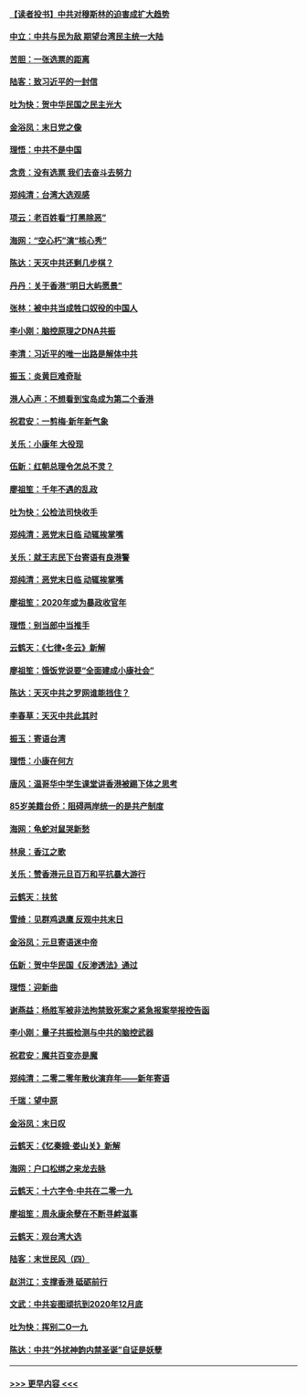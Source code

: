 #### [【读者投书】中共对穆斯林的迫害成扩大趋势](../pages/nsc993/n11791371.md?t=01140931) 
#### [中立：中共与民为敌 期望台湾民主统一大陆](../pages/nsc993/n11790392.md?t=01140931) 
#### [苦胆：一张选票的距离](../pages/nsc993/n11788914.md?t=01140931) 
#### [陆客：致习近平的一封信](../pages/nsc993/n11788867.md?t=01140931) 
#### [吐为快：贺中华民国之民主光大](../pages/nsc993/n11788618.md?t=01140931) 
#### [金浴凤：末日党之像](../pages/nsc993/n11787475.md?t=01140931) 
#### [理悟：中共不是中国](../pages/nsc993/n11787463.md?t=01140931) 
#### [念贲：没有选票  我们去奋斗去努力](../pages/nsc993/n11787398.md?t=01140931) 
#### [郑纯清：台湾大选观感](../pages/nsc993/n11786210.md?t=01140931) 
#### [项云：老百姓看“打黑除恶”](../pages/nsc993/n11785398.md?t=01140931) 
#### [海网：“空心朽”演“核心秀”](../pages/nsc993/n11783874.md?t=01140931) 
#### [陈达：天灭中共还剩几步棋？](../pages/nsc993/n11783719.md?t=01140931) 
#### [丹丹：关于香港“明日大屿愿景”](../pages/nsc993/n11783273.md?t=01140931) 
#### [张林：被中共当成牲口奴役的中国人](../pages/nsc993/n11782397.md?t=01140931) 
#### [李小刚：脑控原理之DNA共振](../pages/nsc993/n11780962.md?t=01140931) 
#### [李清：习近平的唯一出路是解体中共](../pages/nsc993/n11780866.md?t=01140931) 
#### [振玉：炎黄巨难奇耻](../pages/nsc993/n11779632.md?t=01140931) 
#### [港人心声：不想看到宝岛成为第二个香港](../pages/nsc993/n11778817.md?t=01140931) 
#### [祝君安：一剪梅‧新年新气象](../pages/nsc993/n11776340.md?t=01140931) 
#### [关乐：小康年 大役现](../pages/nsc993/n11774213.md?t=01140931) 
#### [伍新：红朝总理令怎总不灵？](../pages/nsc993/n11770813.md?t=01140931) 
#### [廖祖笙：千年不遇的乱政](../pages/nsc993/n11770373.md?t=01140931) 
#### [吐为快：公检法司快收手](../pages/nsc993/n11770359.md?t=01140931) 
#### [郑纯清：恶党末日临 动辄挨掌嘴](../pages/nsc993/n11769912.md?t=01140931) 
#### [关乐：就王志民下台寄语有良港警](../pages/nsc993/n11769903.md?t=01140931) 
#### [郑纯清：恶党末日临 动辄挨掌嘴](../pages/nsc993/n11769356.md?t=01140931) 
#### [廖祖笙：2020年或为暴政收官年](../pages/nsc993/n11768216.md?t=01140931) 
#### [理悟：别当郎中当推手](../pages/nsc993/n11768243.md?t=01140931) 
#### [云鹤天：《七律▪冬云》新解](../pages/nsc993/n11768204.md?t=01140931) 
#### [廖祖笙：饿饭党说要“全面建成小康社会”](../pages/nsc993/n11767482.md?t=01140931) 
#### [陈达：天灭中共之罗网谁能挡住？](../pages/nsc993/n11767465.md?t=01140931) 
#### [李春草：天灭中共此其时](../pages/nsc993/n11767452.md?t=01140931) 
#### [振玉：寄语台湾](../pages/nsc993/n11767432.md?t=01140931) 
#### [理悟：小康在何方](../pages/nsc993/n11767394.md?t=01140931) 
#### [唐风：温哥华中学生课堂讲香港被踢下体之思考](../pages/nsc993/n11766848.md?t=01140931) 
#### [85岁美籍台侨：阻碍两岸统一的是共产制度](../pages/nsc993/n11765043.md?t=01140931) 
#### [海网：龟蛇对鼠哭新愁](../pages/nsc993/n11764895.md?t=01140931) 
#### [林泉：香江之歌](../pages/nsc993/n11764415.md?t=01140931) 
#### [关乐：赞香港元旦百万和平抗暴大游行](../pages/nsc993/n11764382.md?t=01140931) 
#### [云鹤天：扶贫](../pages/nsc993/n11764245.md?t=01140931) 
#### [雪绮：见群鸡退鹰  反观中共末日](../pages/nsc993/n11762112.md?t=01140931) 
#### [金浴凤：元旦寄语迷中帝](../pages/nsc993/n11761788.md?t=01140931) 
#### [伍新：贺中华民国《反渗透法》通过](../pages/nsc993/n11761994.md?t=01140931) 
#### [理悟：迎新曲](../pages/nsc993/n11761152.md?t=01140931) 
#### [谢燕益：杨胜军被非法拘禁致死案之紧急报案举报控告函](../pages/nsc993/n11756134.md?t=01140931) 
#### [李小刚：量子共振检测与中共的脑控武器](../pages/nsc993/n11754518.md?t=01140931) 
#### [祝君安：魔共百变亦是魔](../pages/nsc993/n11754469.md?t=01140931) 
#### [郑纯清：二零二零年散伙演弃年——新年寄语](../pages/nsc993/n11754195.md?t=01140931) 
#### [千瑞：望中原](../pages/nsc993/n11754159.md?t=01140931) 
#### [金浴凤：末日叹](../pages/nsc993/n11752359.md?t=01140931) 
#### [云鹤天：《忆秦娥‧娄山关》新解](../pages/nsc993/n11752348.md?t=01140931) 
#### [海网：户口松绑之来龙去脉](../pages/nsc993/n11752328.md?t=01140931) 
#### [云鹤天：十六字令‧中共在二零一九](../pages/nsc993/n11752305.md?t=01140931) 
#### [廖祖笙：周永康余孽在不断寻衅滋事](../pages/nsc993/n11751013.md?t=01140931) 
#### [云鹤天：观台湾大选](../pages/nsc993/n11751007.md?t=01140931) 
#### [陆客：末世民风（四）](../pages/nsc993/n11749203.md?t=01140931) 
#### [赵洪江：支撑香港 砥砺前行](../pages/nsc993/n11748482.md?t=01140931) 
#### [文武：中共妄图顽抗到2020年12月底](../pages/nsc993/n11748446.md?t=01140931) 
#### [吐为快：挥别二O一九](../pages/nsc993/n11748411.md?t=01140931) 
#### [陈达：中共“外扰神韵内禁圣诞”自证是妖孽](../pages/nsc993/n11748226.md?t=01140931) 

----
#### [ >>> 更早内容 <<< ](../indexes/nsc993-earlier.md)
